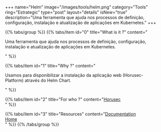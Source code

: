 +++
name="Helm"
image="/images/tools/helm.png"
category="Tools"
ring="Estrategic"
type="post"
layout="details"
isNew="true"
description="Uma ferramenta que ajuda nos processos de definição, configuração, instalação e atualização de aplicações em Kubernetes."
+++

{{% tabs/group %}}
  {{% tabs/item id="0" title="What is it ?" content="<p>Uma ferramenta que ajuda nos processos de definição, configuração, instalação e atualização de aplicações em Kubernetes.</p>" %}}
  
  {{% tabs/item id="1" title="Why ?" content="<p>Usamos para disponibilizar a instalação da aplicação web (Horusec-Platform) através do Helm Chart.</p>" %}}
  
  {{% tabs/item id="2" title="For who ?" content="<a href='https://horusec.io/site/'>Horusec</a><br />" %}}

   {{% tabs/item id="3" title="Resources" content="<a href='https://helm.sh/docs/intro/'>Documentation</a><br /><a href='https://helm.sh/'>Home</a><br />" %}}
{{% /tabs/group %}}